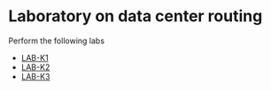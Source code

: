# Laboratory on data center routing

Perform the following labs 
* [LAB-K1](LAB-K1)
* [LAB-K2](LAB-K2)
* [LAB-K3](LAB-K3)
<!-- * [LAB-K4](LAB-K4) -->
<!-- * [LAB-K5](LAB-K5) -->

<!-- cmvn -->

